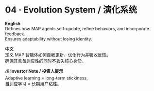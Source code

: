 # 04 · Evolution System / 演化系统

**English**  
Defines how MAP agents self-update, refine behaviors, and incorporate feedback.  
Ensures adaptability without losing identity.  

**中文**  
定义 MAP 智能体如何自我更新、优化行为并吸收反馈。  
确保其具备适应性的同时不丢失核心身份。  

💰 **Investor Note / 投资人提示**  
Adaptive learning = long-term stickiness.  
自适应学习 = 长期用户粘性。  
